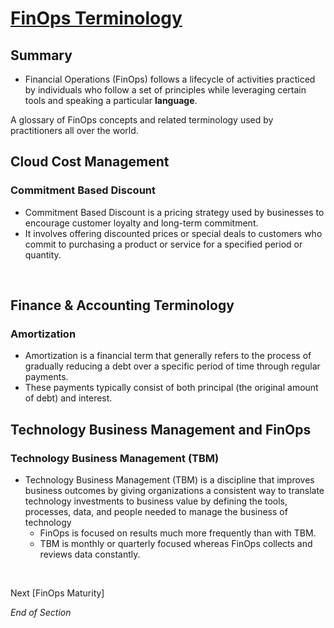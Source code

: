# [FinOps Terminology](https://www.finops.org/resource/terminology/)

## Summary
* Financial Operations (FinOps) follows a lifecycle of activities practiced by individuals who follow a set of principles while leveraging certain tools and speaking a particular **language**.

A glossary of FinOps concepts and related terminology used by practitioners all over the world.
<br> 

## Cloud Cost Management

### Commitment Based Discount
* Commitment Based Discount is a pricing strategy used by businesses to encourage customer loyalty and long-term commitment. 
* It involves offering discounted prices or special deals to customers who commit to purchasing a product or service for a specified period or quantity.

<br> 

## Finance & Accounting Terminology

### Amortization
* Amortization is a financial term that generally refers to the process of gradually reducing a debt over a specific period of time through regular payments. 
* These payments typically consist of both principal (the original amount of debt) and interest.


## Technology Business Management and FinOps

### Technology Business Management (TBM) 
* Technology Business Management (TBM) is a discipline that improves business outcomes by giving organizations a consistent way to translate technology investments to business value by defining the tools, processes, data, and people needed to manage the business of technology 
    * FinOps is focused on results much more frequently than with TBM. 
    * TBM is monthly or quarterly focused whereas FinOps collects and reviews data constantly.

<br> 


Next [FinOps Maturity]
<br> 

*End of Section*